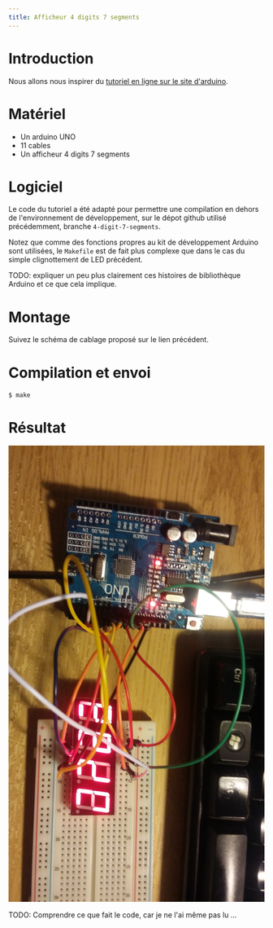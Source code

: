 ```yaml
---
title: Afficheur 4 digits 7 segments
---
```

# Introduction

Nous allons nous inspirer du [tutoriel en ligne sur le site
d'arduino](https://create.arduino.cc/projecthub/SAnwandter1/programming-4-digit-7-segment-led-display-2d33f8).

# Matériel

* Un arduino UNO
* 11 cables
* Un afficheur 4 digits 7 segments

# Logiciel

Le code du tutoriel a été adapté pour permettre une compilation en dehors de
l'environnement de développement, sur le dépot github utilisé précédemment,
branche `4-digit-7-segments`.

Notez que comme des fonctions propres au kit de développement Arduino sont
utilisées, le `Makefile` est de fait plus complexe que dans le cas du simple
clignottement de LED précédent.

TODO: expliquer un peu plus clairement ces histoires de bibliothèque Arduino et
ce que cela implique.

# Montage

Suivez le schéma de cablage proposé sur le lien précédent.


# Compilation et envoi

```
$ make
```

# Résultat

![Résultat du montage et envoi du code](./images/4digits7segs-plugged.jpg)

TODO: Comprendre ce que fait le code, car je ne l'ai même pas lu ...

